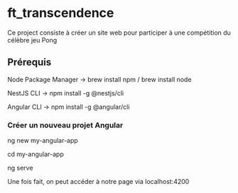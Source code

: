 # ft_transcendence
Ce project consiste à créer un site web pour participer à une compétition du célèbre jeu Pong

## Prérequis
  Node Package Manager -> brew install npm / brew install node
  
  NestJS CLI -> npm install -g @nestjs/cli

  Angular CLI -> npm install -g @angular/cli

### Créer un nouveau projet Angular
  
  ng new my-angular-app

  cd my-angular-app

  ng serve

Une fois fait, on peut accéder à notre page via localhost:4200
